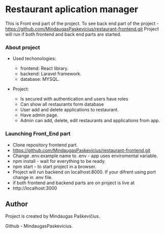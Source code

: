 # Restaurant aplication manager

This is Front end part of the project.
To see back end part of the project - https://github.com/MindaugasPaskevicius/restaurant-frontend.git
Project will run if both frontend and back end parts are started.

### About project

* Used techonologies:
    - frontend: React library.
    - backend: Laravel framework.
    - database: MYSQL.

* Project:
    - Is secured with authentication and users have roles
    - Can show all restaurants form database
    - User add and delete applications to restaurant.
    - Have admin page.
    - Admin can add, delete, edit restaurants and applications from app.

### Launching Front_End part

- Clone repository frontend part.
- https://github.com/MindaugasPaskevicius/restaurant-frontend.git
- Change .env.example name to .env - app uses enviromental variable.
- npm install - wait for everything to be ready.
- npm start - to start project in a browser.
- Project will run backend on localhost:8000. If your difrent using port change in .env file.
- if both frontend and backend parts are on project is live at
- http://localhost:3000


## Author

Project is created by Mindaugas Paškevičius.

Github - MindaugasPaskevicius.



